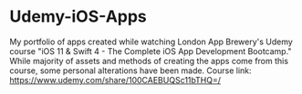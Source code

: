 # Udemy-iOS-Apps
My portfolio of apps created while watching London App Brewery's Udemy course "iOS 11 & Swift 4 - The Complete iOS App Development Bootcamp."
While majority of assets and methods of creating the apps come from this course, some personal alterations have been made. 
Course link: https://www.udemy.com/share/100CAEBUQSc11bTHQ=/

